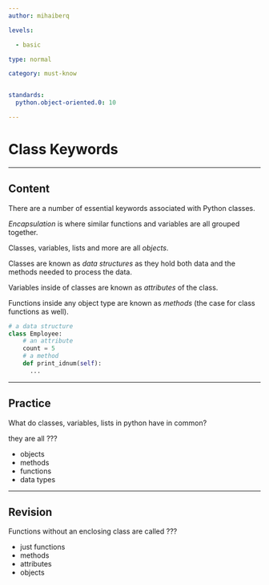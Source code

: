 ```yaml
---
author: mihaiberq

levels:

  - basic

type: normal

category: must-know


standards:
  python.object-oriented.0: 10

---
```


# Class Keywords


---
## Content

There are a number of essential keywords associated with Python classes.

*Encapsulation* is where similar functions and variables are all grouped together.

Classes, variables, lists and more are all *objects*.

Classes are known as *data structures* as they hold both data and the methods needed to process the data.

Variables inside of classes are known as *attributes* of the class.

Functions inside any object type are known as *methods* (the case for class functions as well).
```python
# a data structure
class Employee:
    # an attribute
    count = 5
    # a method
    def print_idnum(self):
      ...
```

---
## Practice

What do classes, variables, lists in python have in common?

they are all ???

* objects
* methods
* functions
* data types

---
## Revision

Functions without an enclosing class are called ???


* just functions
* methods
* attributes
* objects
 
